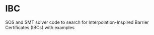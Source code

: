 # IBC
SOS and SMT solver code to search for Interpolation-Inspired Barrier Certificates (IBCs) with examples

